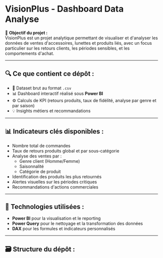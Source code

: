 # VisionPlus - Dashboard Data Analyse

🎯 **Objectif du projet :**  
VisionPlus est un projet analytique permettant de visualiser et d'analyser les données de ventes d'accessoires, lunettes et produits liés, avec un focus particulier sur les retours clients, les périodes sensibles, et les comportements d'achat.

---

## 🔍 **Ce que contient ce dépôt :**

- 📁 Dataset brut au format `.csv`
- 📊 Dashboard interactif réalisé sous **Power BI**
- ⚙️ Calculs de KPI (retours produits, taux de fidélité, analyse par genre et par saison)
- 💡 Insights métiers et recommandations

---

## 📊 **Indicateurs clés disponibles :**

- Nombre total de commandes
- Taux de retours produits global et par sous-catégorie
- Analyse des ventes par :
  - Genre client (Homme/Femme)
  - Saisonnalité
  - Catégorie de produit
- Identification des produits les plus retournés
- Alertes visuelles sur les périodes critiques
- Recommandations d'actions commerciales

---

## 🚀 **Technologies utilisées :**

- **Power BI** pour la visualisation et le reporting
- **Power Query** pour le nettoyage et la transformation des données
- **DAX** pour les formules et indicateurs personnalisés

---

## 🗃️ **Structure du dépôt :**


